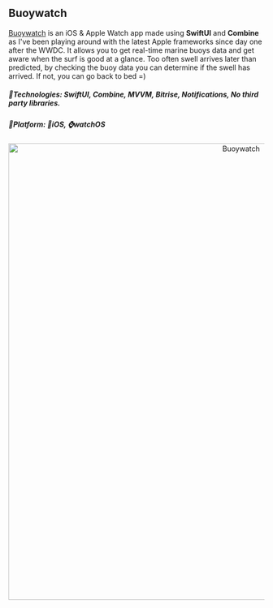 ## Buoywatch
[Buoywatch](https://apps.apple.com/us/app/buoywatch-noaa-surf-buoys/id1479691525) is an iOS & Apple Watch app made using **SwiftUI** and **Combine** as I've been playing around with the latest Apple frameworks since day one after the WWDC.
It allows you to get real-time marine buoys data and get aware when the surf is good at a glance.
Too often swell arrives later than predicted, by checking the buoy data you can determine if the swell has arrived. If not, you can go back to bed =)

##### 🔨Technologies: SwiftUI, Combine, MVVM, Bitrise, Notifications, No third party libraries.
##### 🚀Platform: 📱iOS, ⌚️watchOS
<p align="center">
<a href="https://apps.apple.com/us/app/buoywatch-noaa-surf-buoys/id1479691525" target="_blank"><img src="images/buoywatch/buoywatch.png" width="900" title="Buoywatch"></a>
</p>
